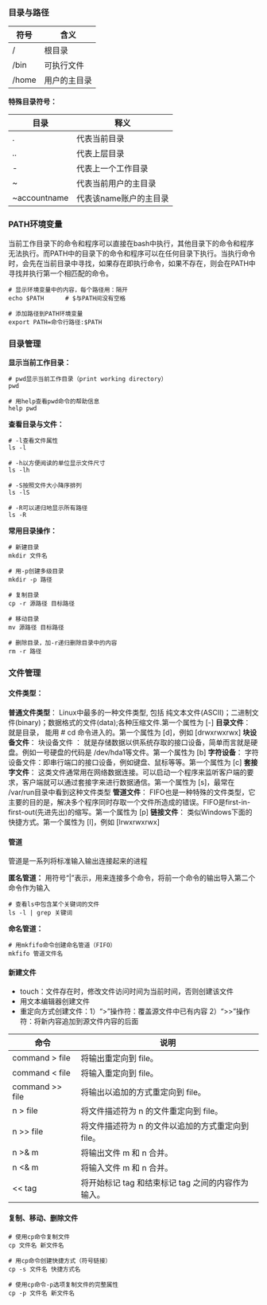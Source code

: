 
### 目录与路径

| 符号  | 含义         |
| ----- | ------------ |
| /     | 根目录       |
| /bin  | 可执行文件   |
| /home | 用户的主目录 |

**特殊目录符号：**

| 目录         |                        释义| 
| ------------ | ---------------------- |
| .            | 代表当前目录           |
| ..           | 代表上层目录           |
| -            | 代表上一个工作目录     |
| ~            | 代表当前用户的主目录   |
| ~accountname | 代表该name账户的主目录 |

### PATH环境变量
当前工作目录下的命令和程序可以直接在bash中执行，其他目录下的命令和程序无法执行。而PATH中的目录下的命令和程序可以在任何目录下执行。当执行命令时，会先在当前目录中寻找，如果存在即执行命令，如果不存在，则会在PATH中寻找并执行第一个相匹配的命令。
```
# 显示环境变量中的内容，每个路径用：隔开
echo $PATH      # $与PATH间没有空格

# 添加路径到PATH环境变量
export PATH=命令行路径:$PATH
```

### 目录管理

**显示当前工作目录：**

```
# pwd显示当前工作目录（print working directory）
pwd

# 用help查看pwd命令的帮助信息
help pwd
```

**查看目录与文件：**

```
# -l查看文件属性
ls -l

# -h以方便阅读的单位显示文件尺寸
ls -lh

# -S按照文件大小降序排列
ls -lS

# -R可以递归地显示所有路径
ls -R
```

**常用目录操作：**

```
# 新建目录
mkdir 文件名

# 用-p创建多级目录
mkdir -p 路径

# 复制目录
cp -r 源路径 目标路径

# 移动目录
mv 源路径 目标路径

# 删除目录，加-r递归删除目录中的内容
rm -r 路径
```

### 文件管理

#### 文件类型：
**普通文件类型**：
Linux中最多的一种文件类型, 包括 纯文本文件(ASCII)；二进制文件(binary)；数据格式的文件(data);各种压缩文件.第一个属性为 [-]
**目录文件**：
就是目录， 能用 # cd 命令进入的。第一个属性为 [d]，例如 [drwxrwxrwx]
**块设备文件**：
块设备文件 ： 就是存储数据以供系统存取的接口设备，简单而言就是硬盘。例如一号硬盘的代码是 /dev/hda1等文件。第一个属性为 [b]
**字符设备**：
字符设备文件：即串行端口的接口设备，例如键盘、鼠标等等。第一个属性为 [c]
**套接字文件**：
这类文件通常用在网络数据连接。可以启动一个程序来监听客户端的要求，客户端就可以通过套接字来进行数据通信。第一个属性为 [s]，最常在 /var/run目录中看到这种文件类型
**管道文件**：
FIFO也是一种特殊的文件类型，它主要的目的是，解决多个程序同时存取一个文件所造成的错误。FIFO是first-in-first-out(先进先出)的缩写。第一个属性为 [p]
**链接文件**：
类似Windows下面的快捷方式。第一个属性为 [l]，例如 [lrwxrwxrwx]

#### 管道

管道是一系列将标准输入输出连接起来的进程

**匿名管道：** 用符号“|”表示，用来连接多个命令，将前一个命令的输出导入第二个命令作为输入
```
# 查看ls中包含某个关键词的文件
ls -l | grep 关键词
```

**命名管道：**
```
# 用mkfifo命令创建命名管道（FIFO）
mkfifo 管道文件名
```

#### 新建文件

- touch：文件存在时，修改文件访问时间为当前时间，否则创建该文件
- 用文本编辑器创建文件
- 重定向方式创建文件：1）“>”操作符：覆盖源文件中已有内容  2）“>>”操作符：将新内容追加到源文件内容的后面

| 命令            | 说明                                               |
| --------------- | -------------------------------------------------- |
| command > file  | 将输出重定向到 file。                              |
| command < file  | 将输入重定向到 file。                              |
| command >> file | 将输出以追加的方式重定向到 file。                  |
| n > file        | 将文件描述符为 n 的文件重定向到 file。             |
| n >> file       | 将文件描述符为 n 的文件以追加的方式重定向到 file。 |
| n >& m          | 将输出文件 m 和 n 合并。                           |
| n <& m          | 将输入文件 m 和 n 合并。                           |
| << tag          | 将开始标记 tag 和结束标记 tag 之间的内容作为输入。 |

#### 复制、移动、删除文件

```
# 使用cp命令复制文件
cp 文件名 新文件名

# 用cp命令创建快捷方式（符号链接）
cp -s 文件名 快捷方式名

# 使用cp命令-p选项复制文件的完整属性
cp -p 文件名 新文件名


```
